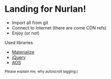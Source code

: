 # Landing for Nurlan!

  - Import all from git
  - Connect to Internet (there are come CDN refs)
  - Enjoy (or not)
  
Used libraries
  - [Materialize](https://materializecss.com/)
  - [jQuery](https://jquery.com/)
  - [AOS](https://michalsnik.github.io/aos/)
  
<sub>Please explain me, why autoscroll lagging:(</sub>